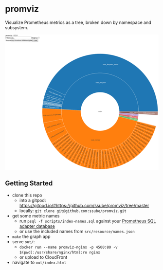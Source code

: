 # promviz

Visualize Prometheus metrics as a tree, broken down by namespace and subsystem.

![example sunburst diagram of weighted metrics](docs/example-load.png)

## Getting Started

- clone this repo
  - into a gitpod: https://gitpod.io/#https://github.com/ssube/promviz/tree/master
  - locally: `git clone git@github.com:ssube/promviz.git`
- get some metric names
  - run `psql -f scripts/index-names.sql` against your [Prometheus SQL adapter database](https://github.com/ssube/prometheus-sql-adapter)
  - or use the included names from `src/resource/names.json`
- `make` the graph app
- serve `out/`:
  - `docker run --name promviz-nginx -p 4500:80 -v $(pwd):/usr/share/nginx/html:ro nginx`
  - or upload to CloudFront
- navigate to `out/index.html`
